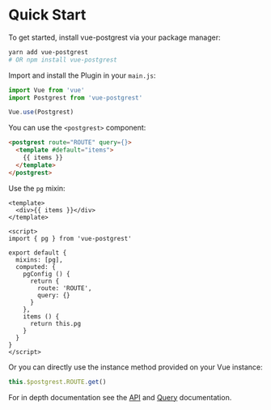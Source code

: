 # Quick Start

To get started, install vue-postgrest via your package manager:

``` bash
yarn add vue-postgrest
# OR npm install vue-postgrest
```

Import and install the Plugin in your `main.js`:

``` javascript
import Vue from 'vue'
import Postgrest from 'vue-postgrest'

Vue.use(Postgrest)
```

You can use the `<postgrest>` component:

``` html
<postgrest route="ROUTE" query={}>
  <template #default="items">
    {{ items }}
  </template>
</postgrest>
```

Use the `pg` mixin:

``` vue
<template>
  <div>{{ items }}</div>
</template>

<script>
import { pg } from 'vue-postgrest'

export default {
  mixins: [pg],
  computed: {
    pgConfig () {
      return {
        route: 'ROUTE',
        query: {}
      }
    },
    items () {
      return this.pg
    }
  }
}
</script>
```

Or you can directly use the instance method provided on your Vue instance:

``` javascript
this.$postgrest.ROUTE.get()
```

For in depth documentation see the [API](/vue-postgrest/api) and [Query](/vue-postgrest/query) documentation.
